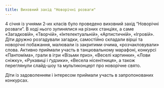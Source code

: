 ```yaml
---
title: Виховний захід "Новорічні розваги"
---
```


4 січня із учнями 2-их класів було проведено виховний захід “Новорічні розваги”. В ході нього зупинялися на різних станціях, а саме «Загадковій», «Творчій», «Інтелектуальній», «Артистичній», «Ігровій». Діти дружно розгадували загадки, самостійно складали вірші та новорічні побажання, малювали із закритими очима, «розчакловували» слова. Активно приймали участь в танцювальному марафоні, конкурсі «Пантоміма», грали в ігри «Візьми приз», «Веселі картинки», «Лови сніжку», «Рукавиці і ґудзики», «Весела нісенітниця», а також переглянули слайд-шоу та мультиконцерт про новорічне свято.

Діти із задоволенням і інтересом приймали участь в запропонованих конкурсах.

<slideshow id="72157663102743711"></slideshow>
